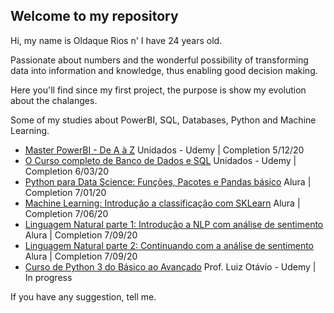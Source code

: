 ## Welcome to my repository

Hi, my name is Oldaque Rios n' I have 24 years old.

Passionate about numbers and the wonderful possibility of transforming data into information and knowledge, thus enabling good decision making.

Here you'll find since my first project, the purpose is show my evolution about the chalanges.

Some of my studies about PowerBI, SQL, Databases, Python and Machine Learning.

- [Master PowerBI - De A à Z](https://www.udemy.com/certificate/UC-b0297240-1212-4203-91bd-29b4864c0a3e/) Unidados - Udemy | Completion 5/12/20
- [O Curso completo de Banco de Dados e SQL](https://www.udemy.com/certificate/UC-3de4c14e-6333-448a-aac6-0191de7571a7/) Unidados - Udemy | Completion 6/03/20
- [Python para Data Science: Funções, Pacotes e Pandas básico](https://cursos.alura.com.br/certificate/13699c08-cd99-40b4-853d-beacfd6b6883) Alura | Completion 7/01/20
- [Machine Learning: Introdução a classificação com SKLearn](https://cursos.alura.com.br/certificate/10c6fe9a-07a3-4f35-a117-b26dbda24c53) Alura | Completion 7/06/20
- [Linguagem Natural parte 1: Introdução a NLP com análise de sentimento](https://cursos.alura.com.br/certificate/cb9e0fca-382a-49b3-99c4-ecd6320550a4) Alura | Completion 7/09/20
- [Linguagem Natural parte 2: Continuando com a análise de sentimento](https://cursos.alura.com.br/certificate/2be10ee3-5ada-4a5b-86ee-7bce16e326c5) Alura | Completion 7/09/20
- [Curso de Python 3 do Básico ao Avançado](https://www.udemy.com/course/python-3-do-zero-ao-avancado/) Prof. Luiz Otávio - Udemy | In progress

If you have any suggestion, tell me.

